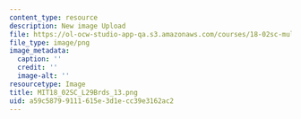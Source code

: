 ```yaml
---
content_type: resource
description: New image Upload
file: https://ol-ocw-studio-app-qa.s3.amazonaws.com/courses/18-02sc-multivariable-calculus-fall-2010/a59c58799111615e3d1ecc39e3162ac2_MIT18_02SC_L29Brds_13.png
file_type: image/png
image_metadata:
  caption: ''
  credit: ''
  image-alt: ''
resourcetype: Image
title: MIT18_02SC_L29Brds_13.png
uid: a59c5879-9111-615e-3d1e-cc39e3162ac2
---
```

